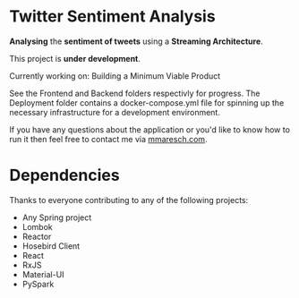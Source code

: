 # Twitter Sentiment Analysis
**Analysing** the **sentiment of tweets** using a **Streaming Architecture**.

This project is **under development**.

Currently working on: Building a Minimum Viable Product

See the Frontend and Backend folders respectivly for progress.
The Deployment folder contains a docker-compose.yml file for spinning up the necessary infrastructure for a development environment.

If you have any questions about the application or you'd like to know how to run it then feel free to contact me via [mmaresch.com](http://mmaresch.com).

# Dependencies
Thanks to everyone contributing to any of the following projects:
- Any Spring project
- Lombok
- Reactor
- Hosebird Client
- React
- RxJS
- Material-UI
- PySpark
